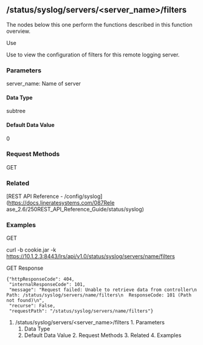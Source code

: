 ## /status/syslog/servers/<server_name>/filters

The nodes below this one perform the functions described in this function
overview.

Use

Use to view the configuration of filters for this remote logging server.

### Parameters

server_name: Name of server

#### Data Type

subtree

#### Default Data Value

0

### Request Methods

GET

### Related

[REST API Reference - /config/syslog](https://docs.lineratesystems.com/087Rele
ase_2.6/250REST_API_Reference_Guide/status/syslog)

### Examples

GET

curl -b cookie.jar -k
https://10.1.2.3:8443/lrs/api/v1.0/status/syslog/servers/name/filters

GET Response

    
    {"httpResponseCode": 404,
     "internalResponseCode": 101,
     "message": "Request failed: Unable to retrieve data from controller\n  Path: /status/syslog/servers/name/filters\n  ResponseCode: 101 (Path not found)\n",
     "recurse": False,
     "requestPath": "/status/syslog/servers/name/filters"}
    

  1. /status/syslog/servers/<server_name>/filters
    1. Parameters
      1. Data Type
      2. Default Data Value
    2. Request Methods
    3. Related
    4. Examples

